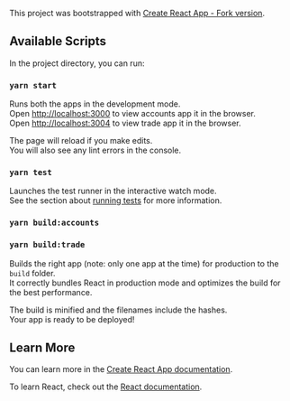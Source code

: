 This project was bootstrapped with [Create React App - Fork version](https://github.com/willnguyen1312/cra-fork).

## Available Scripts

In the project directory, you can run:

### `yarn start`

Runs both the apps in the development mode.<br>
Open [http://localhost:3000](http://localhost:3000) to view accounts app it in the browser.<br>
Open [http://localhost:3004](http://localhost:3004) to view trade app it in the browser.

The page will reload if you make edits.<br>
You will also see any lint errors in the console.

### `yarn test`

Launches the test runner in the interactive watch mode.<br>
See the section about [running tests](https://facebook.github.io/create-react-app/docs/running-tests) for more information.

### `yarn build:accounts`
### `yarn build:trade`

Builds the right app (note: only one app at the time) for production to the `build` folder.<br>
It correctly bundles React in production mode and optimizes the build for the best performance.

The build is minified and the filenames include the hashes.<br>
Your app is ready to be deployed!
## Learn More

You can learn more in the [Create React App documentation](https://facebook.github.io/create-react-app/docs/getting-started).

To learn React, check out the [React documentation](https://reactjs.org/).
